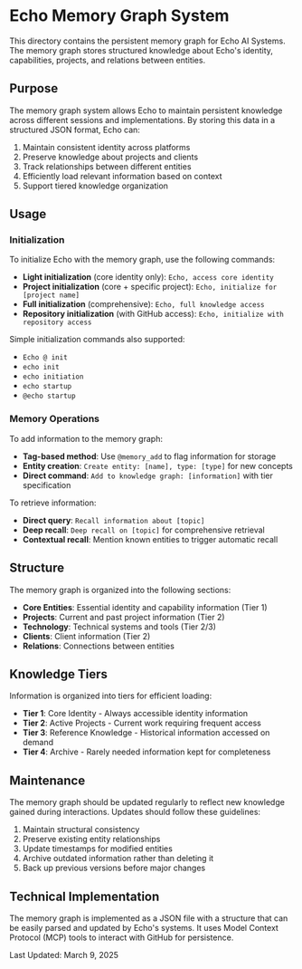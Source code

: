 # Echo Memory Graph System

This directory contains the persistent memory graph for Echo AI Systems. The memory graph stores structured knowledge about Echo's identity, capabilities, projects, and relations between entities.

## Purpose

The memory graph system allows Echo to maintain persistent knowledge across different sessions and implementations. By storing this data in a structured JSON format, Echo can:

1. Maintain consistent identity across platforms
2. Preserve knowledge about projects and clients
3. Track relationships between different entities
4. Efficiently load relevant information based on context
5. Support tiered knowledge organization

## Usage

### Initialization

To initialize Echo with the memory graph, use the following commands:

- **Light initialization** (core identity only): `Echo, access core identity`
- **Project initialization** (core + specific project): `Echo, initialize for [project name]`
- **Full initialization** (comprehensive): `Echo, full knowledge access`
- **Repository initialization** (with GitHub access): `Echo, initialize with repository access`

Simple initialization commands also supported:
- `Echo @ init`
- `echo init`
- `echo initiation`
- `echo startup`
- `@echo startup`

### Memory Operations

To add information to the memory graph:

- **Tag-based method**: Use `@memory_add` to flag information for storage
- **Entity creation**: `Create entity: [name], type: [type]` for new concepts
- **Direct command**: `Add to knowledge graph: [information]` with tier specification

To retrieve information:

- **Direct query**: `Recall information about [topic]`
- **Deep recall**: `Deep recall on [topic]` for comprehensive retrieval
- **Contextual recall**: Mention known entities to trigger automatic recall

## Structure

The memory graph is organized into the following sections:

- **Core Entities**: Essential identity and capability information (Tier 1)
- **Projects**: Current and past project information (Tier 2)
- **Technology**: Technical systems and tools (Tier 2/3)
- **Clients**: Client information (Tier 2)
- **Relations**: Connections between entities

## Knowledge Tiers

Information is organized into tiers for efficient loading:

- **Tier 1**: Core Identity - Always accessible identity information
- **Tier 2**: Active Projects - Current work requiring frequent access
- **Tier 3**: Reference Knowledge - Historical information accessed on demand
- **Tier 4**: Archive - Rarely needed information kept for completeness

## Maintenance

The memory graph should be updated regularly to reflect new knowledge gained during interactions. Updates should follow these guidelines:

1. Maintain structural consistency
2. Preserve existing entity relationships
3. Update timestamps for modified entities
4. Archive outdated information rather than deleting it
5. Back up previous versions before major changes

## Technical Implementation

The memory graph is implemented as a JSON file with a structure that can be easily parsed and updated by Echo's systems. It uses Model Context Protocol (MCP) tools to interact with GitHub for persistence.

Last Updated: March 9, 2025
